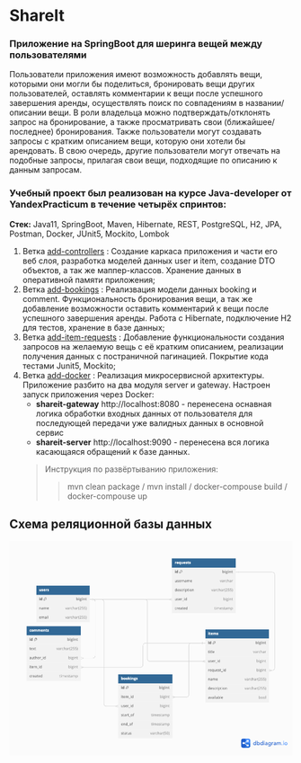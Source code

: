 # ShareIt  
### Приложение на SpringBoot для шеринга вещей между пользователями  

Пользователи приложения имеют возможность добавлять вещи, которыми они могли бы поделиться, бронировать вещи других пользователей, оставлять комментарии к вещи после успешного завершения аренды, осуществлять поиск по совпадениям в названии/описании вещи. В роли владельца можно подтверждать/отклонять запрос на бронирование, а также просматривать свои (ближайшее/последнее) бронирования. Также пользователи могут создавать запросы с кратким описанием вещи, которую они хотели бы арендовать. В свою очередь, другие пользователи могут отвечать на подобные запросы, прилагая свои вещи, подходящие по описанию к данным запросам.  

### Учебный проект был реализован на курсе Java-developer от YandexPracticum в течение четырёх спринтов:  
**Стек:** Java11, SpringBoot, Maven, Hibernate, REST, PostgreSQL, H2, JPA, Postman, Docker, JUnit5, Mockito, Lombok
1. Ветка [add-controllers](https://github.com/Stepan4o/java_shareit/tree/add-controllers) : Создание каркаса приложения и части его веб слоя, разработка моделей данных user и item, создание DTO объектов, а так же маппер-классов. Хранение данных в оперативной памяти приложения;
2. Ветка [add-bookings](https://github.com/Stepan4o/java_shareit/tree/add-bookings) : Реализвация модели данных booking и comment. Функциональность бронирования вещи, а так же добавление возможности оставить комментарий к вещи после успешного завершения аренды. Работа с Hibernate, подключение H2 для тестов, хранение в базе данных;
3. Ветка [add-item-requests](https://github.com/Stepan4o/java_shareit/tree/add-item-requests) : Добавление функциональности создания запросов на желаемую вещь с её кратким описанием, реализации получения данных с постраничной пагинацией. Покрытие кода тестами Junit5, Mockito;
4. Ветка [add-docker](https://github.com/Stepan4o/java_shareit/tree/add-docker) : Реализация микросервисной архитектуры. Приложение разбито на два модуля server и gateway. Настроен запуск приложения через Docker:
   - **shareit-gateway** http://localhost:8080 - перенесена оснавная логика обработки входных данных от пользователя для последующей передачи уже валидных данных в основной сервис 
   - **shareit-server** http://localhost:9090 - перенесена вся логика касающаяся обращений к базе данных.
   > Инструкция по развёртыванию приложения:
   >> mvn clean package / mvn install / docker-compouse build / docker-compouse up 

## Схема реляционной базы данных
  ![ShareIt_schema](https://github.com/Stepan4o/java_shareit/blob/main/ShareIt_schema.png)
